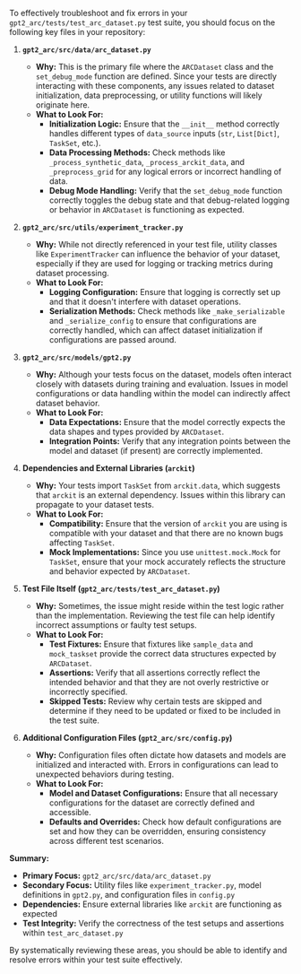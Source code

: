 To effectively troubleshoot and fix errors in your `gpt2_arc/tests/test_arc_dataset.py` test suite, you should focus on the following key files in your repository:

1. **`gpt2_arc/src/data/arc_dataset.py`**
   - **Why:** This is the primary file where the `ARCDataset` class and the `set_debug_mode` function are defined. Since your tests are directly interacting with these components, any issues related to dataset initialization, data preprocessing, or utility functions will likely originate here.
   - **What to Look For:**
     - **Initialization Logic:** Ensure that the `__init__` method correctly handles different types of `data_source` inputs (`str`, `List[Dict]`, `TaskSet`, etc.).
     - **Data Processing Methods:** Check methods like `_process_synthetic_data`, `_process_arckit_data`, and `_preprocess_grid` for any logical errors or incorrect handling of data.
     - **Debug Mode Handling:** Verify that the `set_debug_mode` function correctly toggles the debug state and that debug-related logging or behavior in `ARCDataset` is functioning as expected.

2. **`gpt2_arc/src/utils/experiment_tracker.py`**
   - **Why:** While not directly referenced in your test file, utility classes like `ExperimentTracker` can influence the behavior of your dataset, especially if they are used for logging or tracking metrics during dataset processing.
   - **What to Look For:**
     - **Logging Configuration:** Ensure that logging is correctly set up and that it doesn't interfere with dataset operations.
     - **Serialization Methods:** Check methods like `_make_serializable` and `_serialize_config` to ensure that configurations are correctly handled, which can affect dataset initialization if configurations are passed around.

3. **`gpt2_arc/src/models/gpt2.py`**
   - **Why:** Although your tests focus on the dataset, models often interact closely with datasets during training and evaluation. Issues in model configurations or data handling within the model can indirectly affect dataset behavior.
   - **What to Look For:**
     - **Data Expectations:** Ensure that the model correctly expects the data shapes and types provided by `ARCDataset`.
     - **Integration Points:** Verify that any integration points between the model and dataset (if present) are correctly implemented.

4. **Dependencies and External Libraries (`arckit`)**
   - **Why:** Your tests import `TaskSet` from `arckit.data`, which suggests that `arckit` is an external dependency. Issues within this library can propagate to your dataset tests.
   - **What to Look For:**
     - **Compatibility:** Ensure that the version of `arckit` you are using is compatible with your dataset and that there are no known bugs affecting `TaskSet`.
     - **Mock Implementations:** Since you use `unittest.mock.Mock` for `TaskSet`, ensure that your mock accurately reflects the structure and behavior expected by `ARCDataset`.

5. **Test File Itself (`gpt2_arc/tests/test_arc_dataset.py`)**
   - **Why:** Sometimes, the issue might reside within the test logic rather than the implementation. Reviewing the test file can help identify incorrect assumptions or faulty test setups.
   - **What to Look For:**
     - **Test Fixtures:** Ensure that fixtures like `sample_data` and `mock_taskset` provide the correct data structures expected by `ARCDataset`.
     - **Assertions:** Verify that all assertions correctly reflect the intended behavior and that they are not overly restrictive or incorrectly specified.
     - **Skipped Tests:** Review why certain tests are skipped and determine if they need to be updated or fixed to be included in the test suite.

6. **Additional Configuration Files (`gpt2_arc/src/config.py`)**
   - **Why:** Configuration files often dictate how datasets and models are initialized and interacted with. Errors in configurations can lead to unexpected behaviors during testing.
   - **What to Look For:**
     - **Model and Dataset Configurations:** Ensure that all necessary configurations for the dataset are correctly defined and accessible.
     - **Defaults and Overrides:** Check how default configurations are set and how they can be overridden, ensuring consistency across different test scenarios.

**Summary:**

- **Primary Focus:** `gpt2_arc/src/data/arc_dataset.py`
- **Secondary Focus:** Utility files like `experiment_tracker.py`, model definitions in `gpt2.py`, and configuration files in `config.py`
- **Dependencies:** Ensure external libraries like `arckit` are functioning as expected
- **Test Integrity:** Verify the correctness of the test setups and assertions within `test_arc_dataset.py`

By systematically reviewing these areas, you should be able to identify and resolve errors within your test suite effectively.